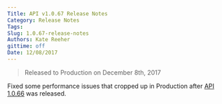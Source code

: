 ```yaml
---
Title: API v1.0.67 Release Notes
Category: Release Notes
Tags: 
Slug: 1.0.67-release-notes
Authors: Kate Reeher
gittime: off
Date: 12/08/2017
---
```


> Released to Production on December 8th, 2017


Fixed some performance issues that cropped up in Production after [API 1.0.66]({filename}v66.md) was released.
